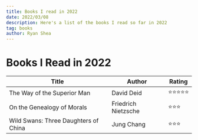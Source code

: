 ```yaml
---
title: Books I read in 2022
date: 2022/03/08
description: Here's a list of the books I read so far in 2022
tag: books
author: Ryan Shea
---
```


# Books I Read in 2022

| Title       | Author      | Rating      |
| ----------- | ----------- | ----------- |
| The Way of the Superior Man | David Deid | ⭐⭐⭐⭐⭐ |
| On the Genealogy of Morals | Friedrich Nietzsche | ⭐⭐⭐ |
| Wild Swans: Three Daughters of China | Jung Chang | ⭐⭐⭐ |
